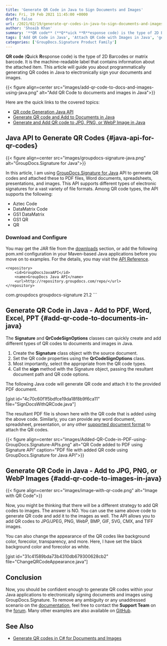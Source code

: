 ```yaml
---
title: 'Generate QR Code in Java to Sign Documents and Images'
date: Fri, 19 Feb 2021 11:45:00 +0000
draft: false
url: /2021/02/19/generate-qr-codes-in-java-to-sign-documents-and-images/
author: 'Shoaib Khan'
summary: '**QR code** (**Q**uick **R**esponse code) is the type of 2D Barcodes or matrix barcode. It is the machine-readable label that contains information about the attached item. This article will guide you about programmatically adding QR codes to electronically sign your documents and images using Java.'
tags: ['Add QR Code in Java', 'Attach QR Code with Images in Java', 'generate QR Code in Java', 'QR codes in Java', 'Sign docs with QR code in Java', 'Sign Images with QR code in Java']
categories: ['GroupDocs.Signature Product Family']
---
```


**QR code** (**Q**uick **R**esponse code) is the type of 2D Barcodes or matrix barcode. It is the machine-readable label that contains information about the attached item. This article will guide you about programmatically generating QR codes in Java to electronically sign your documents and images.



{{< figure align=center src="images/add-qr-code-to-docs-and-images-using-java.png" alt="Add QR Code to documents and images in Java">}}


Here are the quick links to the covered topics:

*   [QR code Generation Java API](#java-api-for-qr-codes)
*   [Generate QR code and Add to Documents in Java](#add-qr-code-to-documents-in-java)
*   [Generate and Add QR code to JPG, PNG, or WebP Image in Java](#add-qr-code-to-images-in-java)

## Java API to Generate QR Codes {#java-api-for-qr-codes}



{{< figure align=center src="images/groupdocs-signature-java.png" alt="GroupDocs.Signature for Java">}}


In this article, I am using [GroupDocs.Signature for Java](https://products.groupdocs.com/signature/java) API to generate QR codes and attached these to PDF files, Word documents, spreadsheets, presentations, and images. This API supports different types of electronic signatures for a vast variety of file formats. Among QR code types, the API supports the following:

*   Aztec Code
*   DataMatrix Code
*   GS1 DataMatrix
*   GS1 QR
*   QR

### Download and Configure

You may get the JAR file from the [downloads](https://downloads.groupdocs.com/signature/java) section, or add the following pom.xml configuration in your Maven-based Java applications before you move on to examples. For the details, you may visit the [API Reference](https://apireference.groupdocs.com/signature/java).

```
<repository>
	<id>GroupDocsJavaAPI</id>
	<name>GroupDocs Java API</name>
	<url>http://repository.groupdocs.com/repo/</url>
</repository>
``````
<dependency>
        <groupId>com.groupdocs</groupId>
        <artifactId>groupdocs-signature</artifactId>
        <version>21.2</version> 
</dependency>
```

## Generate QR Code in Java - Add to PDF, Word, Excel, PPT {#add-qr-code-to-documents-in-java}

The **Signature** and **QrCodeSignOptions** classes can quickly create and add different types of QR codes to documents and images in Java.

1.  Create the **Signature** class object with the source document.
2.  Set the QR code properties using the **QrCodeSignOptions** class.
3.  Most importantly, select the appropriate from the QR code types.
4.  Call the **sign** method with the Signature object, passing the resultant document path and QR code options.

The following Java code will generate QR code and attach it to the provided PDF document.

\[gist id="4c70c60f1f5bdfce19da18f8b9f6ca11" file="SignDocsWithQRCode.java"\]

The resultant PDF file is shown here with the QR code that is added using the above code. Similarly, you can provide any word document, spreadsheet, presentation, or any other [supported document format](https://docs.groupdocs.com/signature/java/supported-document-formats/) to attach the QR codes.



{{< figure align=center src="images/Added-QR-Code-in-PDF-using-GroupDocs.Signature-APIs.png" alt="QR Code added to PDF using Signature API" caption="PDF file with added QR code using GroupDocs.Signature for Java API">}}


## Generate QR Code in Java - Add to JPG, PNG, or WebP Images {#add-qr-code-to-images-in-java}



{{< figure align=center src="images/image-with-qr-code.png" alt="Image with QR Code">}}


Now, you might be thinking that there will be a different strategy to add QR codes to images. The answer is NO. You can use the same above code to generate QR code and add it to the images as well. The API allows you to add QR codes to JPG/JPEG, PNG, WebP, BMP, GIF, SVG, CMX, and TIFF images.

You can also change the appearance of the QR codes like background color, forecolor, transparency, and more. Here, I have set the black background color and forecolor as white.

\[gist id="31c41589bda73b4310db679300628cb2" file="ChangeQRCodeAppearance.java"\]

## Conclusion

Now, you should be confident enough to generate QR codes within your Java applications to electronically signing documents and images using GroupDocs.Signature. To remove any ambiguity or any unaddressed scenario on the [documentation](https://docs.groupdocs.com/signature/java/), feel free to contact the **Support Team** on the [forum](https://forum.groupdocs.com/c/signature). Many other examples are also available on [GitHub](https://github.com/groupdocs-signature/GroupDocs.Signature-for-Java).

## See Also

*   [Generate QR codes in C# for Documents and Images](https://blog.groupdocs.com/2020/11/18/sign-documents-and-images-with-qr-code-in-csharp/)



